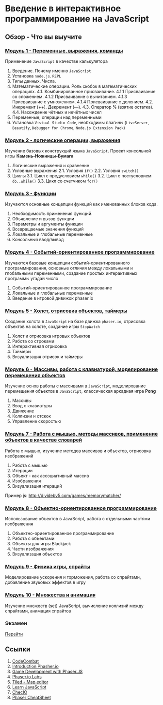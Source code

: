 # Введение в интерактивное программирование на JavaScript

## Обзор - Что вы выучите

### [Модуль 1 - Переменные, выражения, команды](module01)

Применение `JavaScript` в качестве калькулятора

1. Введение. Почему именно `JavaScript`
2. Установка `node.js`. `REPL`
3. Типы данных. Числа.
4. Математические операции. Роль скобок в математических операциях.
    4.1. Комбинированное присваивание.
        4.1.1 Присваивание со сложением.
        4.1.2 Присваивание с вычитанием.
        4.1.3 Присваивание с умножением.
        4.1.4 Присваивание с делением.
    4.2. Инкремент (++). Декремент (––).
    4.3. Оператор % (взятие остатка).
    4.4. Нахождение чётных и нечётных чисел
5. Переменные, операции над переменными
6. Установка `Vistual Studio Code`, необходимы плагины (`LiveServer`, `Beautify`, `Debugger for Chrome`, `Node.js Extension Pack`)

### [Модуль 2 - логические операции, выражения](module02)

Изучение базовых конструкций языка `JavaScript`. Проект консольной игры **Камень-Ножницы-Бумага**

1. Логические выражения и сравнение
2. Условные выражения
    2.1. Условия `if()`
    2.2. Условия `switch()`
3. Циклы
    3.1. Цикл с предусловием `while()`
    3.2. Цикл с постусловием `do..while()`
    3.3. Цикл со счетчиком `for()`

### [Модуль 3 - Функции](module03)

Изучаются основные концепции функций как именованных блоков кода.

1. Необходимость применения функций.
2. Объявление и вызов функции
3. Параметры и аргументы функции
4. Возвращаемые значения функций
5. Локальные и глобальные переменные
6. Консольный ввод/вывод

### [Модуль 4 - Событий-ориентированное программирование](module04)

Изучаются базовые концепции событий-ориентированного программирования, основные отличия между локальными и глобальными переменными, создание простых интерактивных программы угадай число

1. Событий-ориентированное программирование
2. Локальные и глобальные переменные
3. Введение в игровой дивижок phaser.io

### [Модуль 5 - Холст, отрисовка объектов, таймеры](module05)

Создание холста в `JavaScript` на базе движка `phaser.io`, отрисовка объектов на холсте, создание игры `StopWatch`

1. Холст и отрисовка игровых объектов
2. Работа со строками
3. Интерактивная отрисовка
4. Таймеры
5. Визуализация отрисок и таймеры

### [Модуль 6 - Массивы, работа с клавиатурой, моделирование перемещения объектов](module06)

Изучение основ работы с массивами в `JavaScript`, моделирование перемещения объектов в `JavaScript`, классическая аркадная игра **Pong**

1. Массивы
2. Ввод с клавиатуры
3. Движение
4. Коллизии и отскок
5. Управление скоростью

### [Модуль 7 - Работа с мышью, методы массивов, применение объектов в качестве словарей](module07)

Работа с мышью, изучение методов массивов и объектов, отрисовка изображений

1. Работа с мышью
2. Итерации
3. Объект - как ассоциативный массив
4. Изображения
5. Визуализация итераций

Пример js: <http://divideby5.com/games/memorymatcher/>

### [Модуль 8 - Объектно-ориентированное программирование](module08)

Использование объектов в JavaScript, работа с отдельными частями изображения

1. Объектно-ориентированное программирование
2. Работа с объектами
3. Объекты для игры Blackjack
4. Части изображения
5. Визуализация объектов

<!-- [Пример на js](http://labs.phaser.io/edit.html?src=src%5Cinput%5Cgame%20object%5Cdestroy%20sprite%20on%20down%20event.js) -->

### [Модуль 9 - Физика игры, спрайты](module09)

Моделирование ускорения и торможения, работа со спрайтами, добавление звуковых эффектов в игру

<!-- Пример: <http://www.codeskulptor.org/#examples-ricerocks_template.py> -->

### [Модуль 10 - Множества и анимация](module10)

Изучение множеств (set) JavaScript, вычисление коллизий между спрайтами, анимация спрайтов

<!-- Пример: <http://www.codeskulptor.org/#user16_kCDAMKm5qf_14.py> -->

### Экзамен

[Перейти](exam/README.md)

## Ссылки

1. [CodeCombat](https://codecombat.com/)
2. [Introduction Phasher.io](https://academy.zenva.com/course/phaser-101-introduction-to-game-development)
3. [Game Development with Phaser.JS](https://www.codecademy.com/learn/learn-phaser)
4. [Phaser.io Labs](https://labs.phaser.io/index.html)
5. [Tiled - Map editor](https://www.mapeditor.org/)
6. [Learn JavaScript](https://learnjavascript.online)
7. [ChecIO](https://js.checkio.org)
8. [Phaser CheatSheet](https://s3.amazonaws.com/codecademy-content/courses/learn-phaser/Phaser+Quick+Guide.pdf)
